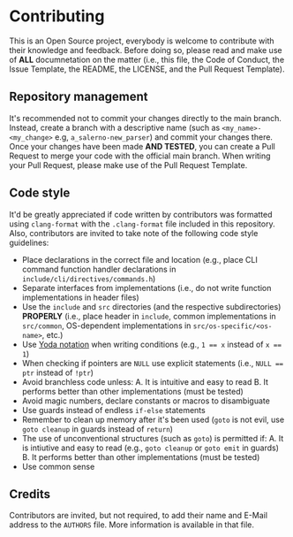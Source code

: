 # Contributing
This is an Open Source project, everybody is welcome to contribute with their knowledge and feedback. Before doing so, please read and make use of **ALL** documnetation on the matter (i.e., this file, the Code of Conduct, the Issue Template, the README, the LICENSE, and the Pull Request Template).

## Repository management
It's recommended not to commit your changes directly to the main branch. Instead, create a branch with a descriptive name (such as `<my_name>-<my_change>` e.g, `a_salerno-new_parser`) and commit your changes there. Once your changes have been made **AND TESTED**, you can create a Pull Request to merge your code with the official main branch. When writing your Pull Request, please make use of the Pull Request Template.

## Code style
It'd be greatly appreciated if code written by contributors was formatted using `clang-format` with the `.clang-format` file included in this repository. Also, contributors are invited to take note of the following code style guidelines:
- Place declarations in the correct file and location (e.g., place CLI command function handler declarations in `include/cli/directives/commands.h`)
- Separate interfaces from implementations (i.e., do not write function implementations in header files)
- Use the `include` and `src` directories (and the respective subdirectories) **PROPERLY** (i.e., place header in `include`, common implementations in `src/common`, OS-dependent implementations in `src/os-specific/<os-name>`, etc.)
- Use [Yoda notation](https://en.wikipedia.org/wiki/Yoda_conditions) when writing conditions (e.g., `1 == x` instead of `x == 1`)
- When checking if pointers are `NULL` use explicit statements (i.e., `NULL == ptr` instead of `!ptr`)
- Avoid branchless code unless:
  A. It is intuitive and easy to read
  B. It performs better than other implementations (must be tested)
- Avoid magic numbers, declare constants or macros to disambiguate
- Use guards instead of endless `if-else` statements
- Remember to clean up memory after it's been used (`goto` is not evil, use `goto cleanup` in guards instead of `return`)
- The use of unconventional structures (such as `goto`) is permitted if:
  A. It is intiutive and easy to read (e.g., `goto cleanup` or `goto emit` in guards)
  B. It performs better than other implementations (must be tested)
- Use common sense

## Credits
Contributors are invited, but not required, to add their name and E-Mail address to the `AUTHORS` file. More information is available in that file.
